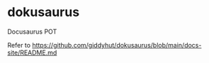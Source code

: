 # dokusaurus
 Docusaurus POT

Refer to https://github.com/giddyhut/dokusaurus/blob/main/docs-site/README.md

